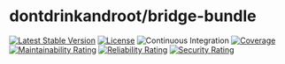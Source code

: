 dontdrinkandroot/bridge-bundle
==============================

[![Latest Stable Version](http://poser.pugx.org/dontdrinkandroot/bridge-bundle/v)](https://packagist.org/packages/dontdrinkandroot/bridge-bundle)
[![License](http://poser.pugx.org/dontdrinkandroot/bridge-bundle/license)](https://packagist.org/packages/dontdrinkandroot/bridge-bundle)
![Continuous Integration](https://github.com/dontdrinkandroot/bridge-bundle.php/actions/workflows/continuous-integration.yml/badge.svg)
[![Coverage](https://sonarcloud.io/api/project_badges/measure?project=dontdrinkandroot_bridge-bundle.php&metric=coverage)](https://sonarcloud.io/dashboard?id=dontdrinkandroot_bridge-bundle.php)
[![Maintainability Rating](https://sonarcloud.io/api/project_badges/measure?project=dontdrinkandroot_bridge-bundle.php&metric=sqale_rating)](https://sonarcloud.io/dashboard?id=dontdrinkandroot_bridge-bundle.php)
[![Reliability Rating](https://sonarcloud.io/api/project_badges/measure?project=dontdrinkandroot_bridge-bundle.php&metric=reliability_rating)](https://sonarcloud.io/dashboard?id=dontdrinkandroot_bridge-bundle.php)
[![Security Rating](https://sonarcloud.io/api/project_badges/measure?project=dontdrinkandroot_bridge-bundle.php&metric=security_rating)](https://sonarcloud.io/dashboard?id=dontdrinkandroot_bridge-bundle.php)
